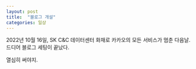 ```yaml
---
layout: post
title:  "블로그 개설"
categories: 일상
---
```


2022년 10월 16일, SK C&C 데이터센터 화재로 카카오의 모든 서비스가 멈춘 다음날.\
드디어 블로그 세팅이 끝났다.

열심히 써야지.
